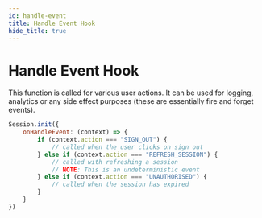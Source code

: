 ```yaml
---
id: handle-event
title: Handle Event Hook
hide_title: true
---
```


# Handle Event Hook

This function is called for various user actions. It can be used for logging, analytics or any side effect purposes (these are essentially fire and forget events).

<!--DOCUSAURUS_CODE_TABS-->
<!--ReactJS-->
```js
Session.init({
    onHandleEvent: (context) => {
        if (context.action === "SIGN_OUT") {
            // called when the user clicks on sign out
        } else if (context.action === "REFRESH_SESSION") {
            // called with refreshing a session
            // NOTE: This is an undeterministic event
        } else if (context.action === "UNAUTHORISED") {
            // called when the session has expired
        }
    }
})
```
<!--END_DOCUSAURUS_CODE_TABS-->

